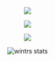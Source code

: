 <p align="center">  
<img src="https://media.discordapp.net/attachments/869807976771366952/879688557655121981/image0.jpg?width=598&height=198">
</p>
<p align="center">  
<img src="https://komarev.com/ghpvc/?username=Unclarified&color=grey">
</p>
    <p align="center">
  <img src="https://discord.c99.nl/widget/theme-1/575470708369391626.png"/>
</p>
<div align="center">
    
![wintrs stats](https://github-readme-stats.vercel.app/api?username=chdro&count_private=true&show_icons=true&theme=radical)
